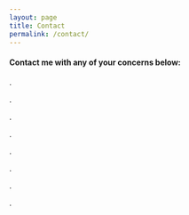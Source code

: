 ```yaml
---
layout: page
title: Contact
permalink: /contact/
---
```


#### Contact me with any of your concerns below:

.

.

.

.

.

.

.

.









